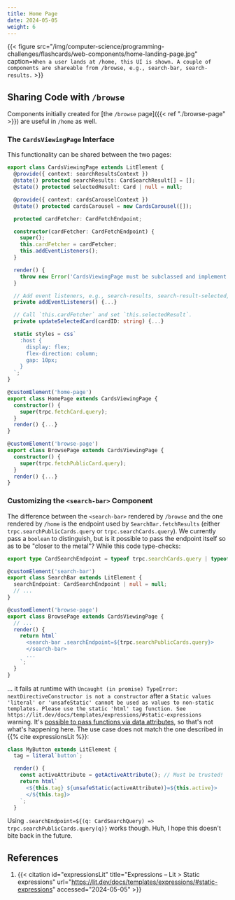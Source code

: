 ```yaml
---
title: Home Page
date: 2024-05-05
weight: 6
---
```


{{< figure
  src="/img/computer-science/programming-challenges/flashcards/web-components/home-landing-page.jpg"
  caption=`When a user lands at /home, this UI is shown. A couple of
  components are shareable from /browse, e.g., search-bar,
  search-results.` >}}

## Sharing Code with `/browse`

Components initially created for [the `/browse` page]({{< ref
"./browse-page" >}}) are useful in `/home` as well.

### The `CardsViewingPage` Interface

This functionality can be shared between the two pages:

```ts
export class CardsViewingPage extends LitElement {
  @provide({ context: searchResultsContext })
  @state() protected searchResults: CardSearchResult[] = [];
  @state() protected selectedResult: Card | null = null;

  @provide({ context: cardsCarouselContext })
  @state() protected cardsCarousel = new CardsCarousel([]);

  protected cardFetcher: CardFetchEndpoint;

  constructor(cardFetcher: CardFetchEndpoint) {
    super();
    this.cardFetcher = cardFetcher;
    this.addEventListeners();
  }

  render() {
    throw new Error('CardsViewingPage must be subclassed and implement render()');
  }

  // Add event listeners, e.g., search-results, search-result-selected,
  private addEventListeners() {...}

  // Call `this.cardFetcher` and set `this.selectedResult`.
  private updateSelectedCard(cardID: string) {...}

  static styles = css`
    :host {
      display: flex;
      flex-direction: column;
      gap: 10px;
    }
  `;
}

@customElement('home-page')
export class HomePage extends CardsViewingPage {
  constructor() {
    super(trpc.fetchCard.query);
  }
  render() {...}
}

@customElement('browse-page')
export class BrowsePage extends CardsViewingPage {
  constructor() {
    super(trpc.fetchPublicCard.query);
  }
  render() {...}
}
```

### Customizing the `<search-bar>` Component

The difference between the `<search-bar>` rendered by `/browse` and the
one rendered by `/home` is the endpoint used by `SearchBar.fetchResults`
(either `trpc.searchPublicCards.query` or `trpc.searchCards.query`). We
currently pass a `boolean` to distinguish, but is it possible to pass
the endpoint itself so as to be "closer to the metal"? While this code
type-checks:

```ts
export type CardSearchEndpoint = typeof trpc.searchCards.query | typeof trpc.searchPublicCards.query;

@customElement('search-bar')
export class SearchBar extends LitElement {
  searchEndpoint: CardSearchEndpoint | null = null;
  // ...
}

@customElement('browse-page')
export class BrowsePage extends CardsViewingPage {
  // ...
  render() {
    return html`
      <search-bar .searchEndpoint=${trpc.searchPublicCards.query}>
      </search-bar>
      ...
    `;
  }
}
```

... it fails at runtime with `Uncaught (in promise) TypeError:
nextDirectiveConstructor is not a constructor` after a `Static values
'literal' or 'unsafeStatic' cannot be used as values to non-static
templates. Please use the static 'html' tag function. See
https://lit.dev/docs/templates/expressions/#static-expressions` warning.
It's [possible to pass functions via data
attributes](https://lit.dev/playground/#project=W3sibmFtZSI6InNpbXBsZS1ncmVldGluZy50cyIsImNvbnRlbnQiOiJpbXBvcnQge2h0bWwsIExpdEVsZW1lbnR9IGZyb20gJ2xpdCc7XG5pbXBvcnQge2N1c3RvbUVsZW1lbnR9IGZyb20gJ2xpdC9kZWNvcmF0b3JzLmpzJztcblxuY29uc3QgbGVuZ3RoQ2FsYyA9IChzOiBzdHJpbmcpID0-IHsgcmV0dXJuIHMubGVuZ3RoOyB9XG5cbnR5cGUgUGFzc2FibGVGbiA9IHR5cGVvZiBsZW5ndGhDYWxjO1xuXG5AY3VzdG9tRWxlbWVudCgnc2FtcGxlLWVsZW1lbnQnKVxuY2xhc3MgU2FtcGxlRWxlbWVudCBleHRlbmRzIExpdEVsZW1lbnQge1xuICBmOiBQYXNzYWJsZUZuIHwgbnVsbCA9IG51bGw7XG4gIFxuICByZW5kZXIoKSB7XG4gICAgcmV0dXJuIGh0bWxgPHA-VGhlIHJlc3VsdCBpcyAke3RoaXMuZignU28nKX08L3A-YDtcbiAgfVxufVxuXG5AY3VzdG9tRWxlbWVudCgnc2ltcGxlLWdyZWV0aW5nJylcbmV4cG9ydCBjbGFzcyBTaW1wbGVHcmVldGluZyBleHRlbmRzIExpdEVsZW1lbnQge1xuICByZW5kZXIoKSB7XG4gICAgcmV0dXJuIGh0bWxgXG4gICAgICAgIDxzYW1wbGUtZWxlbWVudCAuZj0ke2xlbmd0aENhbGN9Pjwvc2FtcGxlLWVsZW1lbnQ-XG4gICAgYDtcbiAgfVxufVxuIn0seyJuYW1lIjoiaW5kZXguaHRtbCIsImNvbnRlbnQiOiI8IURPQ1RZUEUgaHRtbD5cbjxoZWFkPlxuICA8c2NyaXB0IHR5cGU9XCJtb2R1bGVcIiBzcmM9XCIuL3NpbXBsZS1ncmVldGluZy5qc1wiPjwvc2NyaXB0PlxuPC9oZWFkPlxuPGJvZHk-XG4gIDxzaW1wbGUtZ3JlZXRpbmcgbmFtZT1cIldvcmxkXCI-PC9zaW1wbGUtZ3JlZXRpbmc-XG48L2JvZHk-XG4ifSx7Im5hbWUiOiJwYWNrYWdlLmpzb24iLCJjb250ZW50Ijoie1xuICBcImRlcGVuZGVuY2llc1wiOiB7XG4gICAgXCJsaXRcIjogXCJeMy4wLjBcIixcbiAgICBcIkBsaXQvcmVhY3RpdmUtZWxlbWVudFwiOiBcIl4yLjAuMFwiLFxuICAgIFwibGl0LWVsZW1lbnRcIjogXCJeNC4wLjBcIixcbiAgICBcImxpdC1odG1sXCI6IFwiXjMuMC4wXCJcbiAgfVxufSIsImhpZGRlbiI6dHJ1ZX1d),
so that's not what's happening here. The use case does not match the one
described in {{% cite expressionsLit %}}:

```ts
class MyButton extends LitElement {
  tag = literal`button`;

  render() {
    const activeAttribute = getActiveAttribute(); // Must be trusted!
    return html`
      <${this.tag} ${unsafeStatic(activeAttribute)}=${this.active}>
      </${this.tag}>
    `;
  }
```

Using `.searchEndpoint=${(q: CardSearchQuery) =>
trpc.searchPublicCards.query(q)}` works though. Huh, I hope this doesn't
bite back in the future.

## References

1. {{< citation
  id="expressionsLit"
  title="Expressions – Lit > Static expressions"
  url="https://lit.dev/docs/templates/expressions/#static-expressions"
  accessed="2024-05-05" >}}
